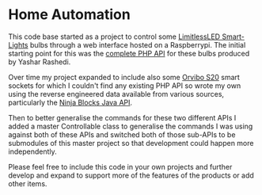Home Automation
=============

This code base started as a project to control some [LimitlessLED Smart-Lights](http://limitlessled.com) bulbs through a web interface hosted on a Raspberrypi.  The initial starting point for this was the [complete PHP API](https://github.com/yasharrashedi/LimitlessLED) for these bulbs produced by Yashar Rashedi.

Over time my project expanded to include also some [Orvibo S20](http://www.orvibo.com/en_products_view.asp?mid=15&pid=4&id=234) smart sockets for which I couldn't find any existing PHP API so wrote my own using the reverse engineered data available from various sources, particularly the [Ninja Blocks Java API](https://github.com/Grayda/ninja-allone).

Then to better generalise the commands for these two different APIs I added a master Controllable class to generalise the commands I was using against both of these APIs and switched both of those sub-APIs to be submodules of this master project so that development could happen more independently.

Please feel free to include this code in your own projects and further develop and expand to support more of the features of the products or add other items.